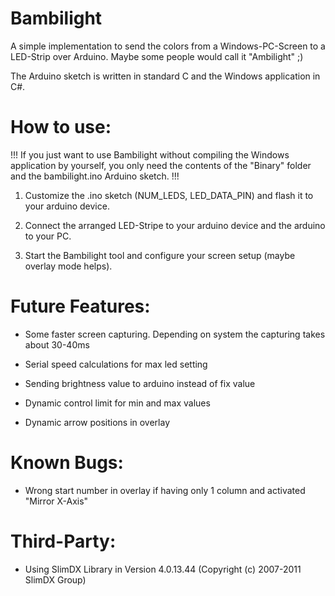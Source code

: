 # Bambilight

A simple implementation to send the colors from a Windows-PC-Screen to a LED-Strip over Arduino.
Maybe some people would call it "Ambilight" ;)

The Arduino sketch is written in standard C and the Windows application in C#.

How to use:
===========

!!! If you just want to use Bambilight without compiling the Windows application by yourself,
you only need the contents of the "Binary" folder and the bambilight.ino Arduino sketch. !!!

1. Customize the .ino sketch (NUM_LEDS, LED_DATA_PIN) and flash it to your arduino device.

2. Connect the arranged LED-Stripe to your arduino device and the arduino to your PC.

3. Start the Bambilight tool and configure your screen setup (maybe overlay mode helps).


Future Features:
================

- Some faster screen capturing. Depending on system the capturing takes about 30-40ms

- Serial speed calculations for max led setting

- Sending brightness value to arduino instead of fix value

- Dynamic control limit for min and max values

- Dynamic arrow positions in overlay


Known Bugs:
===========

- Wrong start number in overlay if having only 1 column and activated "Mirror X-Axis"


Third-Party:
============

- Using SlimDX Library in Version 4.0.13.44 (Copyright (c) 2007-2011 SlimDX Group)
